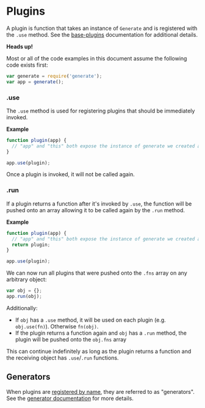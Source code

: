 # Plugins

A plugin is function that takes an instance of `Generate` and is registered with the `.use` method. See the [base-plugins](https://github.com/node-base/base-plugins) documentation for additional details.

**Heads up!**

Most or all of the code examples in this document assume the following code exists first:

```js
var generate = require('generate');
var app = generate();
```

### .use

The `.use` method is used for registering plugins that should be immediately invoked.

**Example**

```js
function plugin(app) {
  // "app" and "this" both expose the instance of generate we created above
}

app.use(plugin);
```

Once a plugin is invoked, it will not be called again.

### .run

If a plugin returns a function after it's invoked by `.use`, the function will be pushed onto an array allowing it to be called again by the `.run` method.

**Example**

```js
function plugin(app) {
  // "app" and "this" both expose the instance of generate we created above
  return plugin;
}

app.use(plugin);
```

We can now run all plugins that were pushed onto the `.fns` array on any arbitrary object:

```js
var obj = {};
app.run(obj);
```

Additionally:

* If `obj` has a `.use` method, it will be used on each plugin (e.g. `obj.use(fn)`). Otherwise `fn(obj)`.
* If the plugin returns a function again and `obj` has a `.run` method, the plugin will be pushed onto the `obj.fns` array

This can continue indefinitely as long as the plugin returns a function and the receiving object has `.use`/`.run` functions.

## Generators

When plugins are [registered by name](docs/generators.md), they are referred to as "generators". See the [generator documentation](docs/generators.md) for more details.